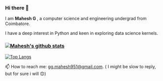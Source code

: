 ### Hi there 👋

<!--
**Mahe-git2hub/Mahe-git2hub** is a ✨ _special_ ✨ repository because its `README.md` (this file) appears on your GitHub profile.

Here are some ideas to get you started:

- 🔭 I’m currently working on ...
- 🌱 I’m currently learning ...
- 👯 I’m looking to collaborate on ...
- 🤔 I’m looking for help with ...
- 💬 Ask me about ...
- 📫 How to reach me: ...
- 😄 Pronouns: ...
- ⚡ Fun fact: ...
-->

<p>I am <b> Mahesh G </b>, a computer science and engineering undergrad from Coimbatore.</p>

I have a deep interest in Python and keen in exploring data science kernels.

### [![Mahesh's github stats](https://github-readme-stats.vercel.app/api?username=Mahe-git2hub&count_private=true&show_icons=true&theme=radical)](https://github.com/anuraghazra/github-readme-stats)
[![Top Langs](https://github-readme-stats.vercel.app/api/top-langs/?username=Mahe-git2hub&layout=compact&theme=gruvbox)](https://github.com/anuraghazra/github-readme-stats)

📫 How to reach me: gg.mahesh951@gmail.com. ( I might be slow to reply, but for sure i will 😊)
